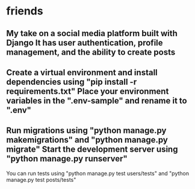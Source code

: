 # friends
My take on a social media platform built with Django
It has user authentication, profile management, and the ability to create posts
---
Create a virtual environment and install dependencies using "pip install -r requirements.txt"
Place your environment variables in the ".env-sample" and rename it to ".env"
---
Run migrations using "python manage.py makemigrations" and "python manage.py migrate"
Start the development server using "python manage.py runserver"
---
You can run tests using "python manage.py test users/tests" and "python manage.py test posts/tests"